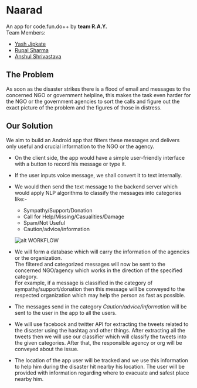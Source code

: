 # Naarad
An app for code.fun.do++ by **team R.A.Y.** <br>
Team Members: <br>
* [Yash Jipkate](https://github.com/YashJipkate)<br>
* [Rupal Sharma](https://github.com/rsdel2007)<br>
* [Anshul Shrivastava](https://github.com/anshulll)<br>

## The Problem
As soon as the disaster strikes there is a flood of email and messages to the concerned NGO or government helpline, this makes the task even harder for the NGO or the government agencies to sort the calls and figure out the exact picture of the problem and the figures of those in distress.

## Our Solution
We aim to build an Android app that filters these messages and delivers only useful and crucial information to the NGO or the agency. 
  * On the client side, the app would have a simple user-friendly interface with a button to record his message or type it. 
  * If the user inputs voice message, we shall convert it to text internally. 
  * We would then send the text message to the backend server which would apply NLP algorithms to classify the messages into categories like:-
    * Sympathy/Support/Donation
    * Call for Help/Missing/Casualities/Damage
    * Spam/Not Useful
    * Caution/advice/information
    
    ![alt WORKFLOW](https://github.com/rsdel2007/Naarad/blob/master/Images/Workflow.jpeg)
    
    
  * We will form a database which will carry the information of the agencies or the organization.<br>
  The filtered and categorized messages will now be sent to the concerned NGO/agency which works in the direction of the specified category. <br>
  For example, if a message is classified in the category of sympathy/support/donation then this message will be conveyed to the
  respected organization which may help the person as fast as possible.<br>
  * The messages send in the category _Caution/advice/information_ will be sent to the user in the app to all the users.
  * We will use facebook and twitter API for extracting the tweets related to the disaster using the hashtag and other things. After extracting all the tweets then we will use our classifier which will classify the tweets into the given categories. After that, the responsible agency or org will be conveyed about the issue.
  * The location of the app user will be tracked and we use this information to help him during the disaster hit nearby his location. The user will be provided with information regarding where to evacuate and safest place nearby him. 
 


